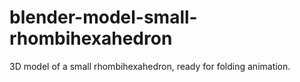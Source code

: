 # blender-model-small-rhombihexahedron
3D model of a small rhombihexahedron, ready for folding animation.
